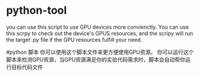 # python-tool
you can use this script to use GPU devices more convienctly.
You can use this scrpy to check out the device's GPUS resources, and the scripy will run the target .py file if the GPU resources fulfill your need.

#python 脚本
你可以使用这个脚本文件来更方便使用GPU资源。
你可以运行这个脚本来检测GPU资源，当GPU资源满足你的实验代码需求时，脚本会自动帮你运行目标代码文件

